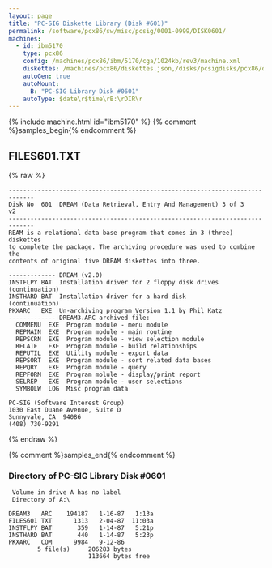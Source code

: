```yaml
---
layout: page
title: "PC-SIG Diskette Library (Disk #601)"
permalink: /software/pcx86/sw/misc/pcsig/0001-0999/DISK0601/
machines:
  - id: ibm5170
    type: pcx86
    config: /machines/pcx86/ibm/5170/cga/1024kb/rev3/machine.xml
    diskettes: /machines/pcx86/diskettes.json,/disks/pcsigdisks/pcx86/diskettes.json
    autoGen: true
    autoMount:
      B: "PC-SIG Library Disk #0601"
    autoType: $date\r$time\rB:\rDIR\r
---
```


{% include machine.html id="ibm5170" %}
{% comment %}samples_begin{% endcomment %}

## FILES601.TXT

{% raw %}
```
-----------------------------------------------------------------------------
Disk No  601  DREAM (Data Retrieval, Entry And Management) 3 of 3    v2
-----------------------------------------------------------------------------
REAM is a relational data base program that comes in 3 (three) diskettes
to complete the package. The archiving procedure was used to combine the
contents of original five DREAM diskettes into three.
 
------------- DREAM (v2.0)
INSTFLPY BAT  Installation driver for 2 floppy disk drives (continuation)
INSTHARD BAT  Installation driver for a hard disk          (continuation)
PKXARC   EXE  Un-archiving program Version 1.1 by Phil Katz
------------- DREAM3.ARC archived file:
  COMMENU  EXE  Program module - menu module
  REPMAIN  EXE  Program module - main routine
  REPSCRN  EXE  Program module - view selection module
  RELATE   EXE  Program module - build relationships
  REPUTIL  EXE  Utility module - export data
  REPSORT  EXE  Program module - sort related data bases
  REPQRY   EXE  Program module - query
  REPFORM  EXE  Program molule - display/print report
  SELREP   EXE  Program module - user selections
  SYMBOLW  LOG  Misc program data
 
PC-SIG (Software Interest Group)
1030 East Duane Avenue, Suite D
Sunnyvale, CA  94086
(408) 730-9291
```
{% endraw %}

{% comment %}samples_end{% endcomment %}

### Directory of PC-SIG Library Disk #0601

     Volume in drive A has no label
     Directory of A:\

    DREAM3   ARC    194187   1-16-87   1:13a
    FILES601 TXT      1313   2-04-87  11:03a
    INSTFLPY BAT       359   1-14-87   5:21p
    INSTHARD BAT       440   1-14-87   5:23p
    PKXARC   COM      9984   9-12-86
            5 file(s)     206283 bytes
                          113664 bytes free
